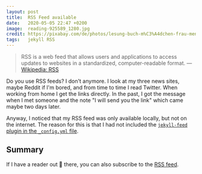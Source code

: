 ```yaml
---
layout: post
title:  RSS Feed available
date:   2020-05-05 22:47 +0200
image:  reading-925589_1280.jpg
credit: https://pixabay.com/de/photos/lesung-buch-m%C3%A4dchen-frau-menschen-925589/
tags:   jekyll RSS
---
```


> RSS is a web feed that allows users and applications to access updates to websites in a standardized, computer-readable format. — [Wikipedia: RSS](https://en.wikipedia.org/wiki/RSS)

Do you use RSS feeds? I don't anymore. I look at my three news sites, maybe Reddit if I'm bored, and from time to time I read Twitter. When working from home I get the links directly. In the past, I got the message when I met someone and the note "I will send you the link" which came maybe two days later.

Anyway, I noticed that my RSS feed was only available locally, but not on the internet. The reason for this is that I had not included the [`jekyll-feed` plugin in the `_config.yml` file](https://github.com/choas/choas.github.io/commit/6b86d0404dae98fc024a86570f28ed94e5995f08).

## Summary

If I have a reader out 🔭 there, you can also subscribe to the [RSS feed](https://www.larsgregori.de/feed.xml).
